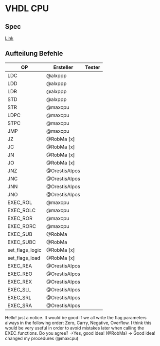 # VHDL CPU

## Spec
[Link](https://github.com/alxppp/vhdl_cpu/blob/master/spec.pdf)

## Aufteilung Befehle

| OP   | Ersteller | Tester |
|------|-----------|--------|
| LDC  | @alxppp   |        |
| LDD  | @alxppp   |        |
| LDR  | @alxppp   |        |
| STD  | @alxppp   |        |
| STR  | @maxcpu   |        |
| LDPC | @maxcpu   |        |
| STPC | @maxcpu   |        |
| JMP  | @maxcpu   |        |
| JZ   | @RobMa [x] |        |
| JC   | @RobMa [x] |        |
| JN   | @RobMa [x] |        |
| JO   | @RobMa [x] |        |
| JNZ  |@OrestisAlpos|        |
| JNC  |@OrestisAlpos|        |
| JNN  |@OrestisAlpos|        |
| JNO  |@OrestisAlpos|        |
| EXEC_ROL  | @maxcpu
| EXEC_ROLC | @maxcpu
| EXEC_ROR  | @maxcpu
| EXEC_RORC | @maxcpu
| EXEC_SUB  | @RobMa | |    |
| EXEC_SUBC | @RobMa | |    |
| set_flags_logic | @RobMa [x]| |    |
| set_flags_load  | @RobMa [x]| |    |
| EXEC_REA | @OrestisAlpos |	|
| EXEC_REO | @OrestisAlpos |	|
| EXEC_REX | @OrestisAlpos |	|
| EXEC_SLL | @OrestisAlpos |	|
| EXEC_SRL | @OrestisAlpos |	|
| EXEC_SRA | @OrestisAlpos |	|


Hello! just a notice. It would be good if we all write the flag parameters always in the following order: Zero, Carry, Negative, Overflow. 
I think this would be very useful in order to avoid mistakes later when calling the EXEC_functions. Do you agree?
	->Yes, good idea! (@RobMa)
	-> Good idea! changed my procedures (@maxcpu)
